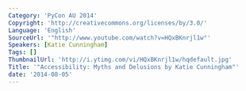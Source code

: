 ```yaml
---
Category: 'PyCon AU 2014'
Copyright: 'http://creativecommons.org/licenses/by/3.0/'
Language: 'English'
SourceUrl: '"http://www.youtube.com/watch?v=HQxBKnrjl1w"'
Speakers: [Katie Cunningham]
Tags: []
ThumbnailUrl: 'http://i.ytimg.com/vi/HQxBKnrjl1w/hqdefault.jpg'
Title: '"Accessibility: Myths and Delusions by Katie Cunningham"'
date: '2014-08-05'
---
```


